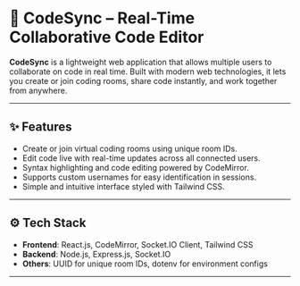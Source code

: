 # 🚀 CodeSync – Real-Time Collaborative Code Editor

**CodeSync** is a lightweight web application that allows multiple users to collaborate on code in real time. Built with modern web technologies, it lets you create or join coding rooms, share code instantly, and work together from anywhere.

---

## ✨ Features

- Create or join virtual coding rooms using unique room IDs.
- Edit code live with real-time updates across all connected users.
- Syntax highlighting and code editing powered by CodeMirror.
- Supports custom usernames for easy identification in sessions.
- Simple and intuitive interface styled with Tailwind CSS.

---

## ⚙️ Tech Stack

- **Frontend**: React.js, CodeMirror, Socket.IO Client, Tailwind CSS
- **Backend**: Node.js, Express.js, Socket.IO
- **Others**: UUID for unique room IDs, dotenv for environment configs

---
